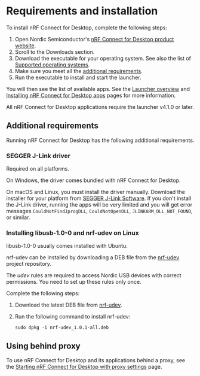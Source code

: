 # Requirements and installation

To install nRF Connect for Desktop, complete the following steps:

1. Open Nordic Semiconductor's [nRF Connect for Desktop product website](https://www.nordicsemi.com/Software-and-Tools/Development-Tools/nRF-Connect-for-desktop).
2. Scroll to the Downloads section.
3. Download the executable for your operating system.
   See also the list of [Supported operating systems](./os_support.md).
4. Make sure you meet all the [additional requirements](#additional-requirements).
5. Run the executable to install and start the launcher.

You will then see the list of available apps.
See the [Launcher overview](overview_cfd.md) and [Installing nRF Connect for Desktop apps](installing_apps.md) pages for more information.

All nRF Connect for Desktop applications require the launcher v4.1.0 or later.

## Additional requirements

Running nRF Connect for Desktop has the following additional requirements.

### SEGGER J-Link driver

Required on all platforms.

On Windows, the driver comes bundled with nRF Connect for Desktop.

On macOS and Linux, you must install the driver manually.
Download the installer for your platform from [SEGGER J-Link Software](https://www.segger.com/downloads/jlink/#J-LinkSoftwareAndDocumentationPack).
If you don't install the J-Link driver, running the apps will be very limited and you will get error messages `CouldNotFindJprogDLL`, `CouldNotOpenDLL`, `JLINKARM_DLL_NOT_FOUND`, or similar.

### Installing libusb-1.0-0 and nrf-udev on Linux

libusb-1.0-0 usually comes installed with Ubuntu.

nrf-udev can be installed by downloading a DEB file from the [nrf-udev](https://github.com/NordicSemiconductor/nrf-udev) project repository.

The _udev_ rules are required to access Nordic USB devices with correct permissions.
You need to set up these rules only once.

Complete the following steps:

1. Download the latest DEB file from [nrf-udev](https://github.com/NordicSemiconductor/nrf-udev).
2. Run the following command to install nrf-udev:

    ```
    sudo dpkg -i nrf-udev_1.0.1-all.deb
    ```

## Using behind proxy

To use nRF Connect for Desktop and its applications behind a proxy, see the
[Starting nRF Connect for Desktop with proxy settings](./proxy_settings.md) page.
